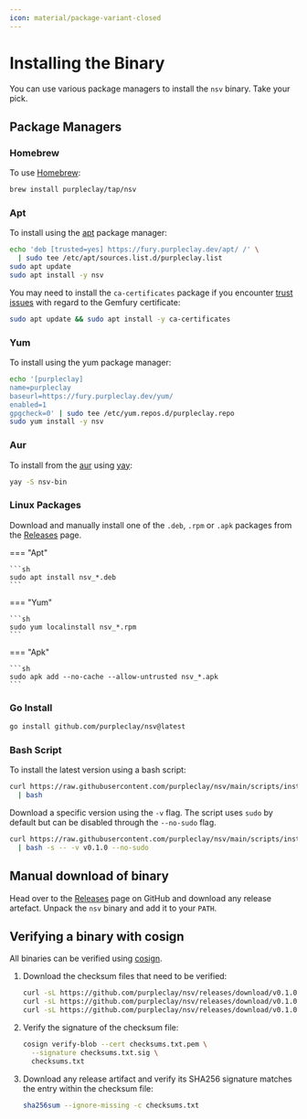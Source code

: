 ```yaml
---
icon: material/package-variant-closed
---
```


# Installing the Binary

You can use various package managers to install the `nsv` binary. Take your pick.

## Package Managers

### Homebrew

To use [Homebrew](https://brew.sh/):

```sh
brew install purpleclay/tap/nsv
```

### Apt

To install using the [apt](https://ubuntu.com/server/docs/package-management) package manager:

```sh
echo 'deb [trusted=yes] https://fury.purpleclay.dev/apt/ /' \
  | sudo tee /etc/apt/sources.list.d/purpleclay.list
sudo apt update
sudo apt install -y nsv
```

You may need to install the `ca-certificates` package if you encounter [trust issues](https://gemfury.com/help/could-not-verify-ssl-certificate/) with regard to the Gemfury certificate:

```sh
sudo apt update && sudo apt install -y ca-certificates
```

### Yum

To install using the yum package manager:

```sh
echo '[purpleclay]
name=purpleclay
baseurl=https://fury.purpleclay.dev/yum/
enabled=1
gpgcheck=0' | sudo tee /etc/yum.repos.d/purpleclay.repo
sudo yum install -y nsv
```

### Aur

To install from the [aur](https://archlinux.org/) using [yay](https://github.com/Jguer/yay):

```sh
yay -S nsv-bin
```

### Linux Packages

Download and manually install one of the `.deb`, `.rpm` or `.apk` packages from the [Releases](https://github.com/purpleclay/nsv/releases) page.

=== "Apt"

    ```sh
    sudo apt install nsv_*.deb
    ```

=== "Yum"

    ```sh
    sudo yum localinstall nsv_*.rpm
    ```

=== "Apk"

    ```sh
    sudo apk add --no-cache --allow-untrusted nsv_*.apk
    ```

### Go Install

```sh
go install github.com/purpleclay/nsv@latest
```

### Bash Script

To install the latest version using a bash script:

```sh
curl https://raw.githubusercontent.com/purpleclay/nsv/main/scripts/install \
  | bash
```

Download a specific version using the `-v` flag. The script uses `sudo` by default but can be disabled through the `--no-sudo` flag.

```sh
curl https://raw.githubusercontent.com/purpleclay/nsv/main/scripts/install \
  | bash -s -- -v v0.1.0 --no-sudo
```

## Manual download of binary

Head over to the [Releases](https://github.com/purpleclay/nsv/releases) page on GitHub and download any release artefact. Unpack the `nsv` binary and add it to your `PATH`.

## Verifying a binary with cosign

All binaries can be verified using [cosign](https://github.com/sigstore/cosign).

1. Download the checksum files that need to be verified:

   ```sh
   curl -sL https://github.com/purpleclay/nsv/releases/download/v0.1.0/checksums.txt -O
   curl -sL https://github.com/purpleclay/nsv/releases/download/v0.1.0/checksums.txt.sig -O
   curl -sL https://github.com/purpleclay/nsv/releases/download/v0.1.0/checksums.txt.pem -O
   ```

1. Verify the signature of the checksum file:

   ```sh
   cosign verify-blob --cert checksums.txt.pem \
     --signature checksums.txt.sig \
     checksums.txt
   ```

1. Download any release artifact and verify its SHA256 signature matches the entry within the checksum file:

   ```sh
   sha256sum --ignore-missing -c checksums.txt
   ```

